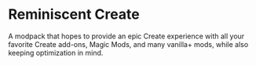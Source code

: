 # Reminiscent Create
 
A modpack that hopes to provide an epic Create experience with all your favorite Create add-ons, Magic Mods, and many vanilla+ mods, while also keeping optimization in mind.

